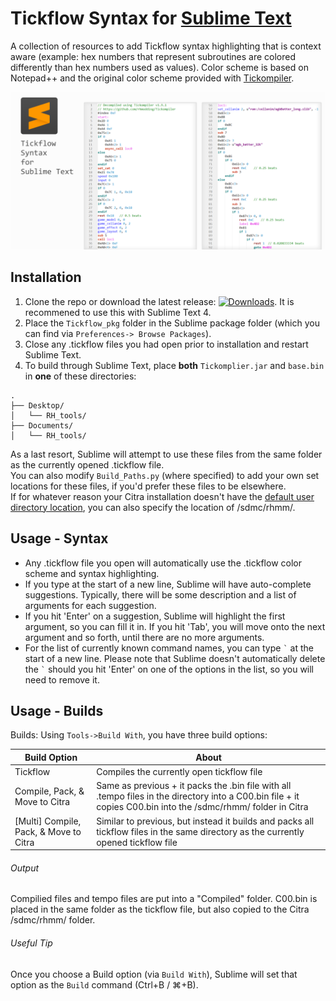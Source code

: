 # Tickflow Syntax for [Sublime Text](https://www.sublimetext.com)
A collection of resources to add Tickflow syntax highlighting that is context aware (example: hex numbers that represent subroutines are colored differently than hex numbers used as values). Color scheme is based on Notepad++ and the original color scheme provided with [Tickompiler](https://github.com/rhmodding/Tickompiler).  

![screenshots](https://github.com/optiMiskit/tickflow-syntax-highlighting-for-sublime/blob/main/Screenshots.png)

## Installation
1. Clone the repo or download the latest release: [![Downloads](https://img.shields.io/github/downloads/optiMiskit/tickflow-syntax-highlighting-for-sublime/total.svg)](https://github.com/optiMiskit/tickflow-syntax-highlighting-for-sublime/releases). It is recommened to use this with Sublime Text 4.  
2. Place the `Tickflow_pkg` folder in the Sublime package folder (which you can find via `Preferences-> Browse Packages`).  
3. Close any .tickflow files you had open prior to installation and restart Sublime Text.  
4. To build through Sublime Text, place **both** `Tickomplier.jar` and `base.bin` in **one** of these directories:
```
.
├── Desktop/
│   └── RH_tools/
├── Documents/
│   └── RH_tools/
 ```
As a last resort, Sublime will attempt to use these files from the same folder as the currently opened .tickflow file.  
You can also modify `Build_Paths.py` (where specified) to add your own set locations for these files, if you'd prefer these files to be elsewhere.  
If for whatever reason your Citra installation doesn't have the [default user directory location](https://citra-emu.org/wiki/user-directory), you can also specify the location of /sdmc/rhmm/.  

## Usage - Syntax
* Any .tickflow file you open will automatically use the .tickflow color scheme and syntax highlighting.  
* If you type at the start of a new line, Sublime will have auto-complete suggestions. Typically, there will be some description and a list of arguments for each suggestion.
* If you hit 'Enter' on a suggestion, Sublime will highlight the first argument, so you can fill it in. If you hit 'Tab', you will move onto the next argument and so forth, until there are no more arguments.  
* For the list of currently known command names, you can type `` ` `` at the start of a new line. Please note that Sublime doesn't automatically delete the `` ` `` should you hit 'Enter' on one of the options in the list, so you will need to remove it.

## Usage - Builds

Builds: Using `Tools->Build With`, you have three build options:  

| Build Option  | About |
| ------------- | ------------- |
| Tickflow  | Compiles the currently open tickflow file  |
| Compile, Pack, & Move to Citra  | Same as previous + it packs the .bin file with all .tempo files in the directory into a C00.bin file   + it copies C00.bin into the /sdmc/rhmm/ folder in Citra  |
| [Multi] Compile, Pack, & Move to Citra  | Similar to previous, but instead it builds and packs all tickflow files in the same directory as the currently opened tickflow file  |
###### Output
Compilied files and tempo files are put into a "Compiled" folder. C00.bin is placed in the same folder as the tickflow file, but also copied to the Citra /sdmc/rhmm/ folder.

###### Useful Tip
Once you choose a Build option (via `Build With`), Sublime will set that option as the `Build` command (Ctrl+B / ⌘+B).
